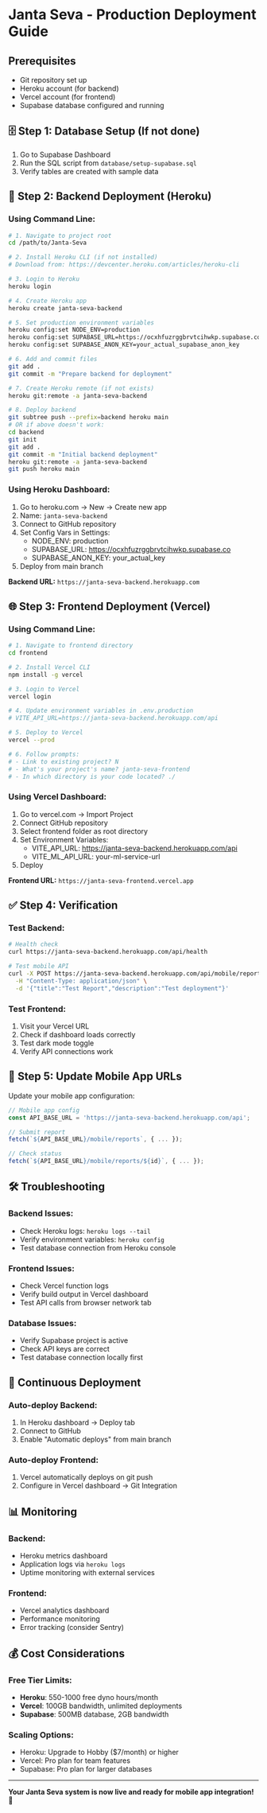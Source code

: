 # Janta Seva - Production Deployment Guide

## Prerequisites
- Git repository set up
- Heroku account (for backend)
- Vercel account (for frontend)
- Supabase database configured and running

## 🗄️ Step 1: Database Setup (If not done)
1. Go to Supabase Dashboard
2. Run the SQL script from `database/setup-supabase.sql`
3. Verify tables are created with sample data

## 🔧 Step 2: Backend Deployment (Heroku)

### Using Command Line:
```bash
# 1. Navigate to project root
cd /path/to/Janta-Seva

# 2. Install Heroku CLI (if not installed)
# Download from: https://devcenter.heroku.com/articles/heroku-cli

# 3. Login to Heroku
heroku login

# 4. Create Heroku app
heroku create janta-seva-backend

# 5. Set production environment variables
heroku config:set NODE_ENV=production
heroku config:set SUPABASE_URL=https://ocxhfuzrggbrvtcihwkp.supabase.co
heroku config:set SUPABASE_ANON_KEY=your_actual_supabase_anon_key

# 6. Add and commit files
git add .
git commit -m "Prepare backend for deployment"

# 7. Create Heroku remote (if not exists)
heroku git:remote -a janta-seva-backend

# 8. Deploy backend
git subtree push --prefix=backend heroku main
# OR if above doesn't work:
cd backend
git init
git add .
git commit -m "Initial backend deployment"
heroku git:remote -a janta-seva-backend
git push heroku main
```

### Using Heroku Dashboard:
1. Go to heroku.com → New → Create new app
2. Name: `janta-seva-backend`
3. Connect to GitHub repository
4. Set Config Vars in Settings:
   - NODE_ENV: production
   - SUPABASE_URL: https://ocxhfuzrggbrvtcihwkp.supabase.co
   - SUPABASE_ANON_KEY: your_actual_key
5. Deploy from main branch

**Backend URL:** `https://janta-seva-backend.herokuapp.com`

## 🌐 Step 3: Frontend Deployment (Vercel)

### Using Command Line:
```bash
# 1. Navigate to frontend directory
cd frontend

# 2. Install Vercel CLI
npm install -g vercel

# 3. Login to Vercel
vercel login

# 4. Update environment variables in .env.production
# VITE_API_URL=https://janta-seva-backend.herokuapp.com/api

# 5. Deploy to Vercel
vercel --prod

# 6. Follow prompts:
# - Link to existing project? N
# - What's your project's name? janta-seva-frontend
# - In which directory is your code located? ./
```

### Using Vercel Dashboard:
1. Go to vercel.com → Import Project
2. Connect GitHub repository
3. Select frontend folder as root directory
4. Set Environment Variables:
   - VITE_API_URL: https://janta-seva-backend.herokuapp.com/api
   - VITE_ML_API_URL: your-ml-service-url
5. Deploy

**Frontend URL:** `https://janta-seva-frontend.vercel.app`

## ✅ Step 4: Verification

### Test Backend:
```bash
# Health check
curl https://janta-seva-backend.herokuapp.com/api/health

# Test mobile API
curl -X POST https://janta-seva-backend.herokuapp.com/api/mobile/reports \
  -H "Content-Type: application/json" \
  -d '{"title":"Test Report","description":"Test deployment"}'
```

### Test Frontend:
1. Visit your Vercel URL
2. Check if dashboard loads correctly
3. Test dark mode toggle
4. Verify API connections work

## 🔧 Step 5: Update Mobile App URLs

Update your mobile app configuration:
```javascript
// Mobile app config
const API_BASE_URL = 'https://janta-seva-backend.herokuapp.com/api';

// Submit report
fetch(`${API_BASE_URL}/mobile/reports`, { ... });

// Check status  
fetch(`${API_BASE_URL}/mobile/reports/${id}`, { ... });
```

## 🛠️ Troubleshooting

### Backend Issues:
- Check Heroku logs: `heroku logs --tail`
- Verify environment variables: `heroku config`
- Test database connection from Heroku console

### Frontend Issues:
- Check Vercel function logs
- Verify build output in Vercel dashboard
- Test API calls from browser network tab

### Database Issues:
- Verify Supabase project is active
- Check API keys are correct
- Test database connection locally first

## 🔄 Continuous Deployment

### Auto-deploy Backend:
1. In Heroku dashboard → Deploy tab
2. Connect to GitHub
3. Enable "Automatic deploys" from main branch

### Auto-deploy Frontend:
1. Vercel automatically deploys on git push
2. Configure in Vercel dashboard → Git Integration

## 📊 Monitoring

### Backend:
- Heroku metrics dashboard
- Application logs via `heroku logs`
- Uptime monitoring with external services

### Frontend:
- Vercel analytics dashboard  
- Performance monitoring
- Error tracking (consider Sentry)

## 💰 Cost Considerations

### Free Tier Limits:
- **Heroku**: 550-1000 free dyno hours/month
- **Vercel**: 100GB bandwidth, unlimited deployments
- **Supabase**: 500MB database, 2GB bandwidth

### Scaling Options:
- Heroku: Upgrade to Hobby ($7/month) or higher
- Vercel: Pro plan for team features
- Supabase: Pro plan for larger databases

---

**Your Janta Seva system is now live and ready for mobile app integration!** 🎉